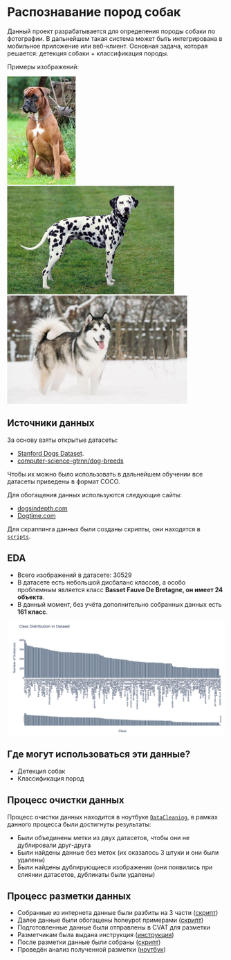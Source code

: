 # Распознавание пород собак
Данный проект разрабатывается для определения породы собаки по фотографии. В дальнейшем такая система может быть интегрирована в мобильное приложение или веб-клиент. Основная задача, которая решается: детекция собаки + классификация породы.

Примеры изображений:

<img src="images/boxer.jpg" alt="Боксёр" height="250">
<img src="images/dolmatinec.jpg" alt="Долматинец" height="250">
<img src="images/haski.jpg" alt="Хаски" height="250">


## Источники данных
За основу взяты открытые датасеты:
- [Stanford Dogs Dataset](https://www.kaggle.com/datasets/jessicali9530/stanford-dogs-dataset/data).
- [computer-science-gtrnn/dog-breeds](https://universe.roboflow.com/computer-science-gtrnn/dog-breeds-u4eaf)

Чтобы их можно было использовать в дальнейшем обучении все датасеты приведены в формат COCO.

Для обогащения данных используются следующие сайты:
- [dogsindepth.com](https://dogsindepth.com/list_of_all_dog_breeds.html)
- [Dogtime.com](https://dogtime.com/dog-breeds)

Для скраппинга данных были созданы скрипты, они находятся в [`scripts`](scripts/).


## EDA
- Всего изображений в датасете: 30529
- В датасете есть небольшой дисбаланс классов, а особо проблемным является класс **Basset Fauve De Bretagne, он имеет 24 объекта**.
- В данный момент, без учёта дополнительно собранных данных есть **161 класс**.

![Распределение классов](images/class_distribution.png)


## Где могут использоваться эти данные?
- Детекция собак
- Классификация пород


## Процесс очистки данных
Процесс очистки данных находится в ноутбуке [`DataCleaning`](notebooks/DataCleaning.ipynb), в рамках данного процесса были достигнуты результаты:
- Были объединены метки из двух датасетов, чтобы они не дублировали друг-друга
- Были найдены данные без меток (их оказалось 3 штуки и они были удалены)
- Были найдены дублирующиеся изображения (они появились при слиянии датасетов, дубликаты были удалены)


## Процесс разметки данных
- Собранные из интернета данные были разбиты на 3 части ([скрипт](labeling/scripts/split_dataset_in_parts.py))
- Далее данные были обогащены honeypot примерами ([скрипт](labeling/scripts/add_honeypot_samples.py))
- Подготовленные данные были отправлены в CVAT для разметки
- Разметчикам была выдана инструкция ([инструкция](labeling/task_description.md))
- После разметки данные были собраны ([скрипт](labeling/scripts/download_cvat_task.py))
- Проведён анализ полученной разметки ([ноутбук](notebooks/checking_labels.ipynb))
